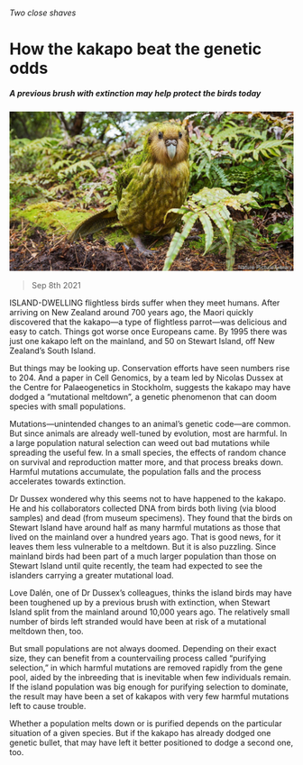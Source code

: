 ###### Two close shaves

# How the kakapo beat the genetic odds 

##### A previous brush with extinction may help protect the birds today 

![image](images/20210911_stp502.jpg) 

> Sep 8th 2021 

ISLAND-DWELLING flightless birds suffer when they meet humans. After arriving on New Zealand around 700 years ago, the Maori quickly discovered that the kakapo—a type of flightless parrot—was delicious and easy to catch. Things got worse once Europeans came. By 1995 there was just one kakapo left on the mainland, and 50 on Stewart Island, off New Zealand’s South Island.

But things may be looking up. Conservation efforts have seen numbers rise to 204. And a paper in Cell Genomics, by a team led by Nicolas Dussex at the Centre for Palaeogenetics in Stockholm, suggests the kakapo may have dodged a “mutational meltdown”, a genetic phenomenon that can doom species with small populations.


Mutations—unintended changes to an animal’s genetic code—are common. But since animals are already well-tuned by evolution, most are harmful. In a large population natural selection can weed out bad mutations while spreading the useful few. In a small species, the effects of random chance on survival and reproduction matter more, and that process breaks down. Harmful mutations accumulate, the population falls and the process accelerates towards extinction.

Dr Dussex wondered why this seems not to have happened to the kakapo. He and his collaborators collected DNA from birds both living (via blood samples) and dead (from museum specimens). They found that the birds on Stewart Island have around half as many harmful mutations as those that lived on the mainland over a hundred years ago. That is good news, for it leaves them less vulnerable to a meltdown. But it is also puzzling. Since mainland birds had been part of a much larger population than those on Stewart Island until quite recently, the team had expected to see the islanders carrying a greater mutational load.

Love Dalén, one of Dr Dussex’s colleagues, thinks the island birds may have been toughened up by a previous brush with extinction, when Stewart Island split from the mainland around 10,000 years ago. The relatively small number of birds left stranded would have been at risk of a mutational meltdown then, too.

But small populations are not always doomed. Depending on their exact size, they can benefit from a countervailing process called “purifying selection,” in which harmful mutations are removed rapidly from the gene pool, aided by the inbreeding that is inevitable when few individuals remain. If the island population was big enough for purifying selection to dominate, the result may have been a set of kakapos with very few harmful mutations left to cause trouble.

Whether a population melts down or is purified depends on the particular situation of a given species. But if the kakapo has already dodged one genetic bullet, that may have left it better positioned to dodge a second one, too.

